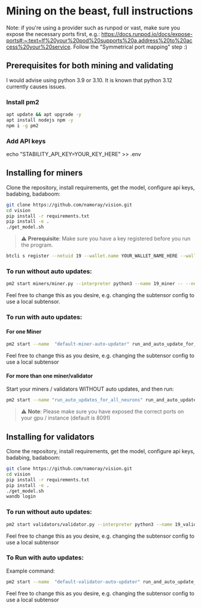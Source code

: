 
# Mining on the beast, full instructions

Note: if you're using a provider such as runpod or vast, make sure you expose the necessary ports first, e.g.:
https://docs.runpod.io/docs/expose-ports#:~:text=If%20your%20pod%20supports%20a,address%20to%20access%20your%20service.
Follow the "Symmetrical port mapping" step :)


## Prerequisites for both mining and validating
I would advise using python 3.9 or 3.10. It is known that python 3.12 currently causes issues.

### Install pm2
```bash
apt update && apt upgrade -y
apt install nodejs npm -y
npm i -g pm2
```

### Add API keys
echo "STABILITY_API_KEY=YOUR_KEY_HERE" >> .env
## Installing for miners
Clone the repository, install requirements, get the model, configure api keys, badabing, badaboom: 
```bash
git clone https://github.com/namoray/vision.git
cd vision
pip install -r requirements.txt
pip install -e .
./get_model.sh
```

> :warning: **Prerequisite**: Make sure you have a key registered before you run the program.
```bash
btcli s register --netuid 19 --wallet.name YOUR_WALLET_NAME_HERE --wallet.hotkey YOUR_HOTKEY_NAME_HERE
```

### To run without auto updates:
```bash
pm2 start miners/miner.py --interpreter python3 --name 19_miner -- --netuid 19 --wallet.name YOUR_WALLET_NAME_HERE --wallet.hotkey YOUR_HOTKEY_NAME_HERE --logging.debug --axon.port YOUR_PORT_HERE --subtensor.network PICK_ONE_OF_finney/local --neuron.device cuda
```
Feel free to change this as you desire, e.g. changing the subtensor config to use a local subtensor.


### To run with auto updates:

#### For one Miner
```bash
pm2 start --name  "default-miner-auto-updater" run_and_auto_update_for_neuron.py --interpreter python3 -- --neuron_pm2_name "default-miner" -- --netuid 19 --wallet.name YOUR_WALLET_NAME_HERE  --wallet.hotkey YOUR_HOTKEY_NAME_HERE  --axon.port YOUR_PORT_GOES_HERE --logging.debug --subtensor.network PICK_ONE_OF_finney/local  --neuron.device cuda
```
Feel free to change this as you desire, e.g. changing the subtensor config to use a local subtensor

#### For more than one miner/validator
Start your miners / validators WITHOUT auto updates, and then run:
```bash
pm2 start --name "run_auto_updates_for_all_neurons" run_and_auto_update_for_all_neurons.py --interpreter python3
```
> :warning: **Note**: Please make sure you have exposed the correct ports on your gpu / instance (default is 8091)
 
## Installing for validators
Clone the repository, install requirements, get the model, configure api keys, badabing, badaboom: 
```bash
git clone https://github.com/namoray/vision.git
cd vision
pip install -r requirements.txt
pip install -e .
./get_model.sh
wandb login
```

### To run without auto updates:
```bash
pm2 start validators/validator.py --interpreter python3 --name 19_validator -- --netuid 19 --subtensor.network finney --wallet.name YOUR_WALLET_NAME_HERE --wallet.hotkey YOUR_HOTKEY_NAME_HERE --logging.info --neuron.device cuda
```
Feel free to change this as you desire, e.g. changing the subtensor config to use a local subtensor

### To Run with auto updates:
Example command:
```bash
pm2 start --name  "default-validator-auto-updater" run_and_auto_update_for_neuron.py --interpreter python3 -- --neuron_pm2_name "default-validator" --validator -- --netuid 19 --wallet.name YOUR_WALLET_NAME_HERE  --wallet.hotkey YOUR_HOTKEY_NAME_HERE  --logging.debug --subtensor.network finney  --neuron.device cuda
```

Feel free to change this as you desire, e.g. changing the subtensor config to use a local subtensor